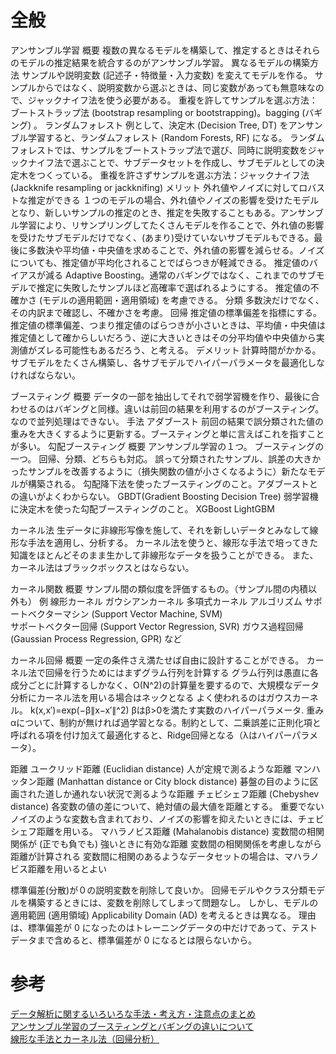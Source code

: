 # 全般

アンサンブル学習
    概要
        複数の異なるモデルを構築して、推定するときはそれらのモデルの推定結果を統合するのがアンサンブル学習。
    異なるモデルの構築方法
        サンプルや説明変数 (記述子・特徴量・入力変数) を変えてモデルを作る。
        サンプルからではなく、説明変数から選ぶときは、同じ変数があっても無意味なので、ジャックナイフ法を使う必要がある。
            重複を許してサンプルを選ぶ方法：ブートストラップ法 (bootstrap resampling or bootstrapping)。bagging (バギング) 。
                ランダムフォレスト
                    例として、決定木 (Decision Tree, DT) をアンサンブル学習すると、ランダムフォレスト (Random Forests, RF) になる。
                    ランダムフォレストでは、サンプルをブートストラップ法で選び、同時に説明変数をジャックナイフ法で選ぶことで、サブデータセットを作成し、サブモデルとしての決定木をつくっている。
            重複を許さずサンプルを選ぶ方法：ジャックナイフ法 (Jackknife resampling or jackknifing)
    メリット
        外れ値やノイズに対してロバストな推定ができる
            １つのモデルの場合、外れ値やノイズの影響を受けたモデルとなり、新しいサンプルの推定のとき、推定を失敗することもある。アンサンブル学習により、リサンプリングしてたくさんモデルを作ることで、外れ値の影響を受けたサブモデルだけでなく、(あまり)受けていないサブモデルもできる。最後に多数決や平均値・中央値を求めることで、外れ値の影響を減らせる。ノイズについても、推定値が平均化されることでばらつきが軽減できる。
        推定値のバイアスが減る
            Adaptive Boosting。通常のバギングではなく、これまでのサブモデルで推定に失敗したサンプルほど高確率で選ばれるようにする。
        推定値の不確かさ (モデルの適用範囲・適用領域) を考慮できる。
            分類
                多数決だけでなく、その内訳まで確認し、不確かさを考慮。
            回帰
                推定値の標準偏差を指標にする。推定値の標準偏差、つまり推定値のばらつきが小さいときは、平均値・中央値は推定値として確からしいだろう、逆に大きいときはその分平均値や中央値から実測値がズレる可能性もあるだろう、と考える。
    デメリット
        計算時間がかかる。サブモデルをたくさん構築し、各サブモデルでハイパーパラメータを最適化しなければならない。

ブースティング
    概要
        データの一部を抽出してそれで弱学習機を作り、最後に合わせるのはバギングと同様。違いは前回の結果を利用するのがブースティング。なので並列処理はできない。
    手法
        アダブースト
            前回の結果で誤分類された値の重みを大きくするように更新する。ブースティングと単に言えばこれを指すことが多い。
        勾配ブースティング
            概要
                アンサンブル学習の１つ。
                ブースティングの一つ。
                回帰、分類、どちらも対応。
                誤って分類されたサンプル、誤差の大きかったサンプルを改善するように（損失関数の値が小さくなるように）新たなモデルが構築される。
                勾配降下法を使ったブースティングのこと。アダブーストとの違いがよくわからない。
            GBDT(Gradient Boosting Decision Tree)
                弱学習機に決定木を使った勾配ブースティングのこと。
            XGBoost
            LightGBM

カーネル法
    生データに非線形写像を施して、それを新しいデータとみなして線形な手法を適用し、分析する。
    カーネル法を使うと、線形な手法で培ってきた知識をほとんどそのまま生かして非線形なデータを扱うことができる。
    また、カーネル法はブラックボックスとはならない。

カーネル関数
    概要
        サンプル間の類似度を評価するもの。（サンプル間の内積以外も）
    例
        線形カーネル
        ガウシアンカーネル
        多項式カーネル
    アルゴリズム
        サポートベクターマシン (Support Vector Machine, SVM)  
        サポートベクター回帰 (Support Vector Regression, SVR) 
        ガウス過程回帰 (Gaussian Process Regression, GPR) など

カーネル回帰
    概要
        一定の条件さえ満たせば自由に設計することができる。
        カーネル法で回帰を行うためにはまずグラム行列を計算する
        グラム行列は愚直に各成分ごとに計算するしかなく、O(N^2)の計算量を要するので、大規模なデータ分析にカーネル法を用いる場合はネックとなる
        よく使われるのはガウスカーネル。
            k(x,x′)=exp(−β∥x−x′∥^2) βはβ>0を満たす実数のハイパーパラメータ.
            重みαについて、制約が無ければ過学習となる。制約として、二乗誤差に正則化項と呼ばれる項を付け加えて最適化すると、Ridge回帰となる（λはハイパーパラメータ）。

距離
    ユークリッド距離 (Euclidian distance)
        人が定規で測るような距離
    マンハッタン距離 (Manhattan distance or City block distance)
        碁盤の目のように区画された道しか通れない状況で測るような距離
    チェビシェフ距離 (Chebyshev distance)
        各変数の値の差について、絶対値の最大値を距離とする。
        重要でないノイズのような変数も含まれており、ノイズの影響を抑えたいときには、チェビシェフ距離を用いる。
    マハラノビス距離 (Mahalanobis distance)
        変数間の相関関係が (正でも負でも) 強いときに有効な距離
        変数間の相関関係を考慮しながら距離が計算される
        変数間に相関のあるようなデータセットの場合は、マハラノビス距離を用いるとよい

標準偏差(分散)が０の説明変数を削除して良いか。
    回帰モデルやクラス分類モデルを構築するときには、変数を削除してしまって問題なし。
    しかし、モデルの適用範囲 (適用領域) Applicability Domain (AD) を考えるときは異なる。
    理由は、標準偏差が 0 になったのはトレーニングデータの中だけであって、テストデータまで含めると、標準偏差が 0 になるとは限らないから。


# 参考
[データ解析に関するいろいろな手法・考え方・注意点のまとめ](https://datachemeng.com/summarydataanalysis/)  
[アンサンブル学習のブースティングとバギングの違いについて](https://analytics-and-intelligence.net/archives/678)  
[線形な手法とカーネル法（回帰分析）](https://qiita.com/wsuzume/items/09a59036c8944fd563ff)  
